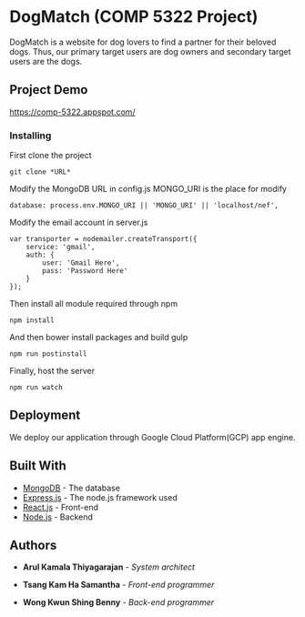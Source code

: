 # DogMatch (COMP 5322 Project)

DogMatch is a website for dog lovers to find a partner for their beloved dogs. Thus, our primary target users are dog owners and secondary target users are the dogs.

## Project Demo

https://comp-5322.appspot.com/

### Installing

First clone the project

```
git clone *URL*
```

Modify the MongoDB URL in config.js
MONGO_URI is the place for modify

```
database: process.env.MONGO_URI || 'MONGO_URI' || 'localhost/nef',
```

Modify the email account in server.js

```
var transporter = nodemailer.createTransport({
    service: 'gmail',
    auth: {
        user: 'Gmail Here',
        pass: 'Password Here'
    }
});
```

Then install all module required through npm

```
npm install
```

And then bower install packages and build gulp

```
npm run postinstall
```

Finally, host the server

```
npm run watch
```

## Deployment

We deploy our application through Google Cloud Platform(GCP) app engine.

## Built With

* [MongoDB](https://www.mongodb.com/) - The database
* [Express.js](https://expressjs.com/) - The node.js framework used
* [React.js](https://reactjs.org/) - Front-end
* [Node.js](https://nodejs.org/) - Backend

## Authors

* **Arul Kamala Thiyagarajan** - *System architect*

* **Tsang Kam Ha Samantha** - *Front-end programmer*

* **Wong Kwun Shing Benny** - *Back-end programmer*
